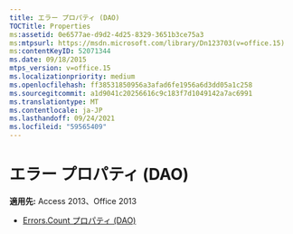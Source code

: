 ```yaml
---
title: エラー プロパティ (DAO)
TOCTitle: Properties
ms:assetid: 0e6577ae-d9d2-4d25-8329-3651b3ce75a3
ms:mtpsurl: https://msdn.microsoft.com/library/Dn123703(v=office.15)
ms:contentKeyID: 52071344
ms.date: 09/18/2015
mtps_version: v=office.15
ms.localizationpriority: medium
ms.openlocfilehash: ff38531850956a3afad6fe1956a6d3dd05a1c258
ms.sourcegitcommit: a1d9041c20256616c9c183f7d1049142a7ac6991
ms.translationtype: MT
ms.contentlocale: ja-JP
ms.lasthandoff: 09/24/2021
ms.locfileid: "59565409"
---
```

# <a name="errors-properties-dao"></a>エラー プロパティ (DAO)

**適用先:** Access 2013、Office 2013

- [Errors.Count プロパティ (DAO)](errors-count-property-dao.md)

